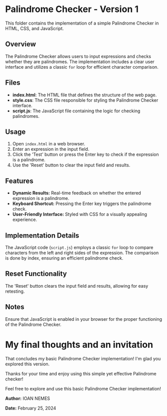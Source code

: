 # Palindrome Checker - Version 1

This folder contains the implementation of a simple Palindrome Checker in HTML, CSS, and JavaScript.

## Overview

The Palindrome Checker allows users to input expressions and checks whether they are palindromes. The implementation includes a clear user interface and utilizes a classic `for` loop for efficient character comparison.

## Files

- **index.html**: The HTML file that defines the structure of the web page.
- **style.css**: The CSS file responsible for styling the Palindrome Checker interface.
- **script.js**: The JavaScript file containing the logic for checking palindromes.

## Usage

1. Open `index.html` in a web browser.
2. Enter an expression in the input field.
3. Click the 'Test' button or press the Enter key to check if the expression is a palindrome.
4. Use the 'Reset' button to clear the input field and results.

## Features

- **Dynamic Results:** Real-time feedback on whether the entered expression is a palindrome.
- **Keyboard Shortcut:** Pressing the Enter key triggers the palindrome check.
- **User-Friendly Interface:** Styled with CSS for a visually appealing experience.

## Implementation Details

The JavaScript code (`script.js`) employs a classic `for` loop to compare characters from the left and right sides of the expression. The comparison is done by index, ensuring an efficient palindrome check.

## Reset Functionality
The 'Reset' button clears the input field and results, allowing for easy retesting.

## Notes
Ensure that JavaScript is enabled in your browser for the proper functioning of the Palindrome Checker.

# My final thoughts and an invitation

That concludes my basic Palindrome Checker implementation! I'm glad you explored this version.

Thanks for your time and enjoy using this simple yet effective Palindrome checker!

Feel free to explore and use this basic Palindrome Checker implementation!

**Author:** IOAN NEMES

**Date:** February 25, 2024